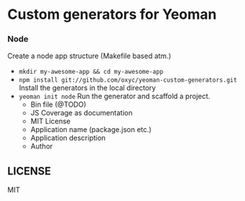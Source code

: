 # Custom generators for Yeoman

### Node

Create a node app structure (Makefile based atm.)

* `mkdir my-awesome-app && cd my-awesome-app`
* `npm install git://github.com/oxyc/yeoman-custom-generators.git` Install the generators in the local directory
* `yeoman init node` Run the generator and scaffold a project.
  - Bin file (@TODO)
  - JS Coverage as documentation
  - MIT License
  - Application name (package.json etc.)
  - Application description
  - Author

## LICENSE

MIT

